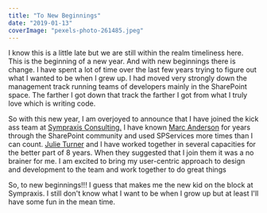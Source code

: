 ```yaml
---
title: "To New Beginnings"
date: "2019-01-13"
coverImage: "pexels-photo-261485.jpeg"
---
```


I know this is a little late but we are still within the realm timeliness here. This is the beginning of a new year. And with new beginnings there is change. I have spent a lot of time over the last few years trying to figure out what I wanted to be when I grew up. I had moved very strongly down the management track running teams of developers mainly in the SharePoint space. The farther I got down that track the farther I got from what I truly love which is writing code.

So with this new year, I am overjoyed to announce that I have joined the kick ass team at [Sympraxis Consulting.](https://sympraxisconsulting.com/) I have known [Marc Anderson](https://sympmarc.com/) for years through the SharePoint community and used SPServices more times than I can count. [Julie Turner](http://julieturner.net/) and I have worked together in several capacities for the better part of 8 years. When they suggested that I join them it was a no brainer for me. I am excited to bring my user-centric approach to design and development to the team and work together to do great things

So, to new beginnings!!! I guess that makes me the new kid on the block at Sympraxis. I still don't know what I want to be when I grow up but at least I'll have some fun in the mean time.
